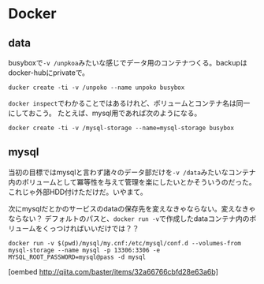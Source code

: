 # Docker

## data
busyboxで`-v /unpkoa`みたいな感じでデータ用のコンテナつくる。backupはdocker-hubにprivateで。
```
ducker create -ti -v /unpoko --name unpoko busybox
```

`docker inspect`でわかることではあるけれど、ボリュームとコンテナ名は同一にしておこう。
たとえば、mysql用であれば次のようになる。

``
docker create -ti -v /mysql-storage --name=mysql-storage busybox
``


## mysql
当初の目標ではmysqlと言わず諸々のデータ部だけを`-v /data`みたいなコンテナ内のボリュームとして冪等性を与えて管理を楽にしたいとかそういうのだった。これじゃ外部HDD付けただけだ。いやまて。

次にmysqlだとかのサービスのdataの保存先を変えなきゃならない。変えなきゃならない？
デフォルトのパスと、`docker run -v`で作成したdataコンテナ内のボリュームをくっつければいいだけでは？？
```
docker run -v $(pwd)/mysql/my.cnf:/etc/mysql/conf.d --volumes-from mysql-storage --name mysql -p 13306:3306 -e MYSQL_ROOT_PASSWORD=mysql@pass -d mysql
```
[oembed http://qiita.com/baster/items/32a66766cbfd28e63a6b]
